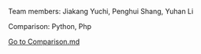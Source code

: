 Team members: 
Jiakang Yuchi,
Penghui Shang,
Yuhan Li 

Comparison:
Python,
Php

[Go to Comparison.md](Comparison.md)
